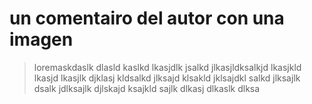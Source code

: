 # un comentairo del autor con una imagen

> loremaskdaslk dlasld kaslkd lkasjdlk jsalkd jlkasjldksalkjd lkasjkld lkasjd lkasjlk djklasj kldsalkd jlksajd klsakld jklsajdkl salkd jlksajlk dsalk jdlksajlk djlskajd ksajkld sajlk dlkasj dlkaslk dlksa
